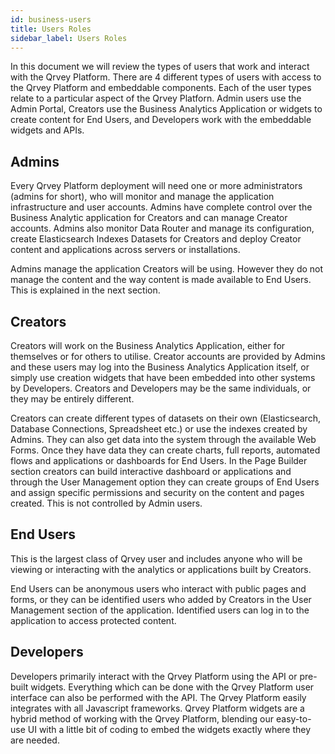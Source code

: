 ```yaml
---
id: business-users
title: Users Roles
sidebar_label: Users Roles
---
```

<div style={{textAlign: "justify"}}>

In this document we will review the types of users that work and interact with the Qrvey Platform. There are 4 different types of users with access to the Qrvey Platform and embeddable components. Each of the user types relate to a particular aspect of the Qrvey Platforn. Admin users use the Admin Portal, Creators use the Business Analytics Application or widgets to create content for End Users, and Developers work with the embeddable widgets and APIs.

## Admins

Every Qrvey Platform deployment will need one or more administrators (admins for short), who will monitor and manage the application infrastructure and user accounts. Admins have complete control over the Business Analytic application for Creators and can manage Creator accounts. Admins also monitor Data Router and manage its configuration, create Elasticsearch Indexes Datasets for Creators and deploy Creator content and applications across servers or installations. 

Admins manage the application Creators will be using. However they do not manage the content and the way content is made available to End Users. This is explained in the next section.

## Creators

Creators will work on the Business Analytics Application, either for themselves or for others to utilise. Creator accounts are provided by Admins and these users may log into the Business Analytics Application itself, or simply use creation widgets that have been embedded into other systems by Developers. Creators and Developers may be the same individuals, or they may be entirely different.

Creators can create different types of datasets on their own (Elasticsearch, Database Connections, Spreadsheet etc.) or use the indexes created by Admins. They can also get data into the system through the available Web Forms. Once they have data they can create charts, full reports, automated flows and applications or dashboards for End Users. In the Page Builder section creators can build interactive dashboard or applications and through the User Management option they can create groups of End Users and assign specific permissions and security on the content and pages created. This is not controlled by Admin users.

## End Users

This is the largest class of Qrvey user and includes anyone who will be viewing or interacting with the analytics or applications built by Creators.

End Users can be anonymous users who interact with public pages and forms, or they can be identified users who added by Creators in the User Management section of the application. Identified users can log in to the application to access protected content. 

## Developers

Developers primarily interact with the Qrvey Platform using the API or pre-built widgets. Everything which can be done with the Qrvey Platform user interface can also be performed with the API. The Qrvey Platform easily integrates with all Javascript frameworks. Qrvey Platform widgets are a hybrid method of working with the Qrvey Platform, blending our easy-to-use UI with a little bit of coding to embed the widgets exactly where they are needed.
</div>